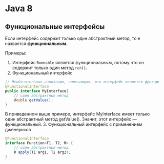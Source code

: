 # Java 8
## Функциональные интерфейсы

Если интерфейс содержит только один абстрактный метод, то н назвается **функциональным**.

Примеры: 
1. Интерфейс `Runnable` ялвяется функциональным, потому что он содержит только один метод `run()`.
2. Функциональный интерфейс
```java
// Необязательная аннотация, помечающая, что интерфейс является функциональным
@FunctionalInterface
public interface MyInterface{
    // один абстрактный метод
    double getValue();
}
```
В приведенном выше примере, интерфейс MyInterface имеет только один абстрактный метод getValue(). Значит, этот интерфейс — функциональный.
3. Функциональный интерфейс с применением дженериков
```java
@FunctionalInterface
interface Function<T1, T2, R> {
    // один абстрактный метод
    R apply(T1 arg1, T2 arg2);
}
```
